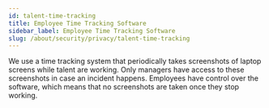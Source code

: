 ```yaml
---
id: talent-time-tracking
title: Employee Time Tracking Software
sidebar_label: Employee Time Tracking Software
slug: /about/security/privacy/talent-time-tracking
---
```


We use a time tracking system
that periodically takes screenshots of laptop screens
while talent are working.
Only managers have access to these screenshots
in case an incident happens.
Employees have control over the software,
which means that no screenshots are taken
once they stop working.
